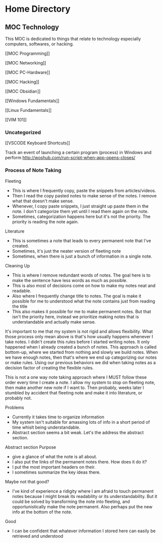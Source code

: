 # Home Directory
## MOC Technology
This MOC is dedicated to things that relate to technology especially computers, softwares, or hacking.

[[MOC Programming]]

[[MOC Networking]]

[[MOC PC-Hardware]]

[[MOC Hacking]]

[[MOC Obsidian]]





[[Windows Fundamentals]]

[[Linux Fundamentals]]

[[VIM 101]]



### Uncategorized

[[VSCODE Keyboard Shortcuts]]


Track an event of launching a certain program (process) in Windows and perform
http://woshub.com/run-script-when-app-opens-closes/








### Process of Note Taking
Fleeting
- This is where I frequently copy, paste the snippets from articles/videos. 
- Then I read the copy pasted notes to make sense of the notes. I remove what that doesn't make sense. 
- Whenever, I copy paste snippets, I just straight up paste them in the note. I don't categorize them yet until I read them again on the note. 
- Sometimes, categorization happens here but it's not the priority. The priority is reading the note again.

Literature
- This is sometimes a note that leads to every permanent note that I've created.
- Sometimes, it's just the neater version of fleeting note
- Sometimes, when there is just a bunch of information in a single note. 


Cleaning Up
- This is where I remove redundant words of notes. The goal here is to make the sentence have less words as much as possible.
- This is also most of decisions come on how to make my notes neat and readable.
- Also where I frequently change title to notes. The goal is make it possible for me to understood what the note contains just from reading the title
- This also makes it possible for me to make permanent notes. But that isn't the priority here, instead we prioritize making notes that is understandable and actually make sense.

It's important to me that my system is not rigid and allows flexibility. What those process only mean above is that's how usually happens whenever I take notes. I didn't create this rules before I started writing notes. It only happened when I already created a bunch of notes. This approach is called bottom-up, where we started from nothing and slowly we build notes. When we have enough notes, then that's where we end up categorizing our notes or make rules. Using our previous behaviors we did when taking notes as a decision factor of creating the flexible rules.

This is not a one way note taking approach where I MUST follow these order every time I create a note. I allow my system to stop on fleeting note, then make another new note if I want to. Then probably, weeks later I stumbled by accident that fleeting note and make it into literature, or probably not. 


Problems 
- Currently it takes time to organize information
- My system isn't suitable for amassing lots of info in a short period of time whislt being understandable.
- Abstract section seems a bit weak. Let's the address the abstract section. 


Abstract section
Purpose
- give a glance of what the note is all about. 
- I also put the links of the permanent notes there. 
How does it do it?
- I put the most important headers on their.
- I sometimes summarize the key ideas there. 



Maybe not that good?
- I've kind of experience a ridigity where I am afraid to touch permanent notes because I might break its readability or its understandability. But it could be solved by transforming the note into fleeting, and opportunistically make the note permanent. Also perhaps put the new info at the bottom of the note. 


Good
- I can be confident that whatever information I stored here can easily be retrieved and understood

